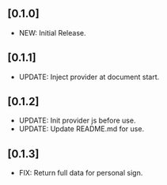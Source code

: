 ## [0.1.0]

* NEW: Initial Release.

## [0.1.1]

* UPDATE: Inject provider at document start.

## [0.1.2]

* UPDATE: Init provider js before use.
* UPDATE: Update README.md for use.

## [0.1.3]

* FIX: Return full data for personal sign.
